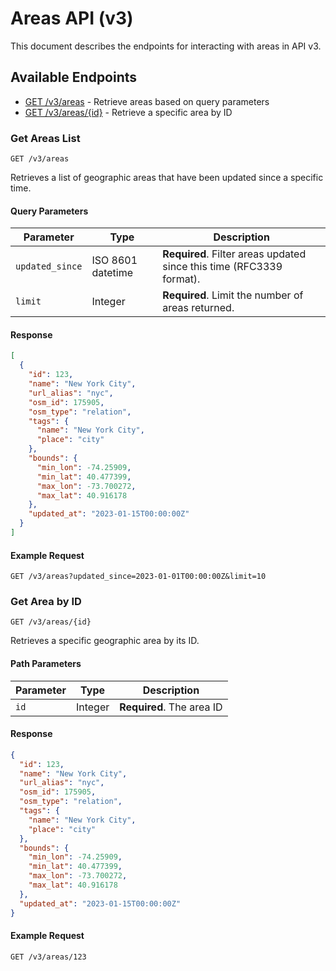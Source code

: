 # Areas API (v3)

This document describes the endpoints for interacting with areas in API v3.

## Available Endpoints

- [GET /v3/areas](#get-areas) - Retrieve areas based on query parameters
- [GET /v3/areas/{id}](#get-area-by-id) - Retrieve a specific area by ID

### <a name="get-areas"></a>Get Areas List

```
GET /v3/areas
```

Retrieves a list of geographic areas that have been updated since a specific time.

#### Query Parameters

| Parameter | Type | Description |
|-----------|------|-------------|
| `updated_since` | ISO 8601 datetime | **Required**. Filter areas updated since this time (RFC3339 format). |
| `limit` | Integer | **Required**. Limit the number of areas returned. |

#### Response

```json
[
  {
    "id": 123,
    "name": "New York City",
    "url_alias": "nyc",
    "osm_id": 175905,
    "osm_type": "relation",
    "tags": {
      "name": "New York City",
      "place": "city"
    },
    "bounds": {
      "min_lon": -74.25909,
      "min_lat": 40.477399,
      "max_lon": -73.700272,
      "max_lat": 40.916178
    },
    "updated_at": "2023-01-15T00:00:00Z"
  }
]
```

#### Example Request

```
GET /v3/areas?updated_since=2023-01-01T00:00:00Z&limit=10
```

### <a name="get-area-by-id"></a>Get Area by ID

```
GET /v3/areas/{id}
```

Retrieves a specific geographic area by its ID.

#### Path Parameters

| Parameter | Type | Description |
|-----------|------|-------------|
| `id` | Integer | **Required**. The area ID |

#### Response

```json
{
  "id": 123,
  "name": "New York City",
  "url_alias": "nyc",
  "osm_id": 175905,
  "osm_type": "relation",
  "tags": {
    "name": "New York City",
    "place": "city"
  },
  "bounds": {
    "min_lon": -74.25909,
    "min_lat": 40.477399,
    "max_lon": -73.700272,
    "max_lat": 40.916178
  },
  "updated_at": "2023-01-15T00:00:00Z"
}
```

#### Example Request

```
GET /v3/areas/123